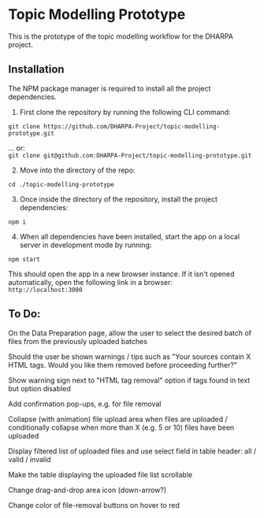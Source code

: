 # Topic Modelling Prototype

This is the prototype of the topic modelling workflow for the DHARPA project.

## Installation

The NPM package manager is required to install all the project dependencies.

1. First clone the repository by running the following CLI command:<br>

`git clone https://github.com/DHARPA-Project/topic-modelling-prototype.git`

... or:<br>
`git clone git@github.com:DHARPA-Project/topic-modelling-prototype.git`

2. Move into the directory of the repo:<br>

`cd ./topic-modelling-prototype`

3. Once inside the directory of the repository, install the project dependencies:<br>

`npm i`

4. When all dependencies have been installed, start the app on a local server in development mode by running:<br>

`npm start`

This should open the app in a new browser instance. If it isn't opened automatically, open the following link in a browser:<br>
`http://localhost:3000`
<br>

## To Do:

On the Data Preparation page, allow the user to select the desired batch of files from the previously uploaded batches

Should the user be shown warnings / tips such as "Your sources contain X HTML tags. Would you like them removed before proceeding further?"

Show warning sign next to "HTML tag removal" option if tags found in text but option disabled

Add confirmation pop-ups, e.g. for file removal

Collapse (with animation) file upload area when files are uploaded / conditionally collapse when more than X (e.g. 5 or 10) files have been uploaded

Display filtered list of uploaded files and use select field in table header: all / valid / invalid

Make the table displaying the uploaded file list scrollable

Change drag-and-drop area icon (down-arrow?)

Change color of file-removal buttons on hover to red
